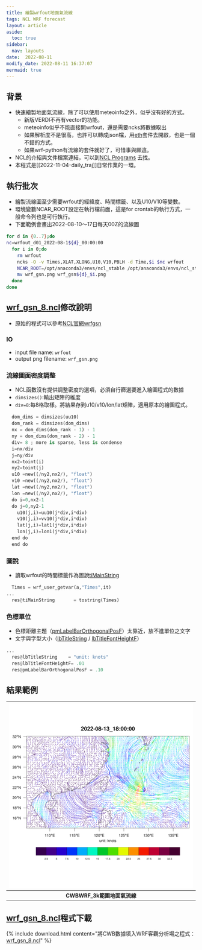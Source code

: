```yaml
---
title: 繪製wrfout地面氣流線
tags: NCL WRF forecast
layout: article
aside:
  toc: true
sidebar:
  nav: layouts
date:  2022-08-11
modify_date: 2022-08-11 16:37:07
mermaid: true
---
```

## 背景
- 快速繪製地面氣流線，除了可以使用meteoinfo之外，似乎沒有好的方式。
  - 新版VERDI不再有vector的功能。
  - meteoinfo似乎不能直接開wrfout，還是需要ncks將數據取出
  - 如果解析度不是很高，也許可以轉成json檔，用[eth][eth]套件去開啟，也是一個不錯的方式。
  - 如果wrf-python有流線的套件就好了，可惜事與願違。
- NCL的介紹與文件檔案連結，可以到[NCL Programs](https://sinotec2.github.io/Focus-on-Air-Quality/utilities/Graphics/NCL) 去找。
- 本程式是[[2022-11-04-daily_traj]]日常作業的一環。

## 執行批次
- 繪製流線圖至少需要wrfout的經緯度、時間標籤、以及U10/V10等變數。
- 環境變數NCAR_ROOT設定在執行檔前面，這是for crontab的執行方式，一般命令列也是可行執行。
- 下面範例會畫出2022-08-10～17日每天00Z的流線圖

```bash
for d in {0..7};do 
nc=wrfout_d01_2022-08-1${d}_00:00:00
  for i in 0;do 
    rm wrfout
    ncks -O -v Times,XLAT,XLONG,U10,V10,PBLH -d Time,$i $nc wrfout
    NCAR_ROOT=/opt/anaconda3/envs/ncl_stable /opt/anaconda3/envs/ncl_stable/bin/ncl ~/NCL_scripts/streamline/wrf_gsn_8.ncl
    mv wrf_gsn.png wrf_gsn${d}_$i.png
  done
done
```

## [wrf_gsn_8.ncl][wrf_gsn_8.ncl]修改說明
- 原始的程式可以參考[NCL官網wrfgsn](https://www.ncl.ucar.edu/Applications/Scripts/wrf_gsn_8.ncl)

### IO
- input file name: `wrfout`
- output png filename: `wrf_gsn.png`

### 流線圖面密度調整
- NCL函數沒有提供調整密度的選項，必須自行篩選要進入繪圖程式的數據
- `dimsizes()`:輸出矩陣的維度
- `div=8`:每8格取樣。將結果存到u10/v10/lon/lat矩陣，適用原本的繪圖程式。

```python
  dom_dims = dimsizes(uu10)
  dom_rank = dimsizes(dom_dims)
  nx = dom_dims(dom_rank - 1) - 1
  ny = dom_dims(dom_rank - 2) - 1
  div= 8 ; more is sparse, less is condense
  i=nx/div
  j=ny/div
  nx2=toint(i)
  ny2=toint(j)
  u10 =new((/ny2,nx2/), "float")
  v10 =new((/ny2,nx2/), "float")
  lat =new((/ny2,nx2/), "float")
  lon =new((/ny2,nx2/), "float")
  do i=0,nx2-1
  do j=0,ny2-1
    u10(j,i)=uu10(j*div,i*div)
    v10(j,i)=vv10(j*div,i*div)
    lat(j,i)=lat1(j*div,i*div)
    lon(j,i)=lon1(j*div,i*div)
  end do
  end do
```

### 圖說
- 讀取wrfout的時間標籤作為圖說[tiMainString](https://www.ncl.ucar.edu/Document/Graphics/Resources/ti.shtml#tiMainString)

```python
  Times = wrf_user_getvar(a,"Times",it)
...
  res@tiMainString       = tostring(Times)
```

### 色標單位
- 色標距離主題（[pmLabelBarOrthogonalPosF](http://ncl.ucar.edu/Document/Graphics/Resources/pm.shtml#pmLabelBarOrthogonalPosF)）太靠近，放不進單位之文字
- 文字與字型大小（[lbTitleString](https://www.ncl.ucar.edu/Document/Graphics/Resources/lb.shtml#lbTitleString) / [lbTitleFontHeightF](https://www.ncl.ucar.edu/Document/Graphics/Resources/lb.shtml#lbTitleFontHeightF)）

```python
...
  res@lbTitleString    = "unit: knots"
  res@lbTitleFontHeightF= .01
  res@pmLabelBarOrthogonalPosF = .10
```
## 結果範例

| ![wrf_gsn.png](https://github.com/sinotec2/Focus-on-Air-Quality/raw/main/assets/images/wrf_gsn.png) |
|:--:|
| <b>CWBWRF_3k範圍地面氣流線 </b>|  

## [wrf_gsn_8.ncl][wrf_gsn_8.ncl]程式下載

{% include download.html content="將CWB數據填入WRF客觀分析場之程式：[wrf_gsn_8.ncl][wrf_gsn_8.ncl]" %}

[eth]: <https://github.com/cambecc/earth> "cambecc(2016), earth building, launching and etc on GitHub. "
[wrf_gsn_8.ncl]: <https://github.com/sinotec2/Focus-on-Air-Quality/blob/main/utilities/Graphics/NCL/wrf_gsn_8.ncl> "Drawing streamlines colored by another field over a map"